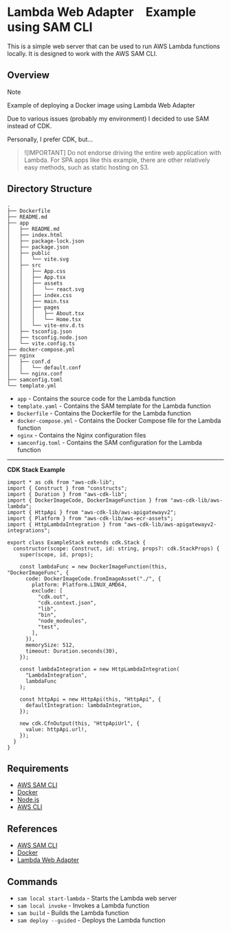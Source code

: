 # Lambda Web Adapter　Example using SAM CLI
This is a simple web server that can be used to run AWS Lambda functions locally. It is designed to work with the AWS SAM CLI.

## Overview

> [!NOTE]
>
> Example of deploying a Docker image using Lambda Web Adapter

Due to various issues (probably my environment) I decided to use SAM instead of CDK.

Personally, I prefer CDK, but...

> ![IMPORTANT]
> Do not endorse driving the entire web application with Lambda. For SPA apps like this example, there are other relatively easy methods, such as static hosting on S3.



## Directory Structure

```
.
├── Dockerfile
├── README.md
├── app
│   ├── README.md
│   ├── index.html
│   ├── package-lock.json
│   ├── package.json
│   ├── public
│   │   └── vite.svg
│   ├── src
│   │   ├── App.css
│   │   ├── App.tsx
│   │   ├── assets
│   │   │   └── react.svg
│   │   ├── index.css
│   │   ├── main.tsx
│   │   ├── pages
│   │   │   ├── About.tsx
│   │   │   └── Home.tsx
│   │   └── vite-env.d.ts
│   ├── tsconfig.json
│   ├── tsconfig.node.json
│   └── vite.config.ts
├── docker-compose.yml
├── nginx
│   ├── conf.d
│   │   └── default.conf
│   └── nginx.conf
├── samconfig.toml
└── template.yml
```

- `app` - Contains the source code for the Lambda function
- `template.yaml` - Contains the SAM template for the Lambda function
- `Dockerfile` - Contains the Dockerfile for the Lambda function
- `docker-compose.yml` - Contains the Docker Compose file for the Lambda function
- `nginx` - Contains the Nginx configuration files
- `samconfig.toml` - Contains the SAM configuration for the Lambda function
---
**CDK Stack Example**
```
import * as cdk from "aws-cdk-lib";
import { Construct } from "constructs";
import { Duration } from "aws-cdk-lib";
import { DockerImageCode, DockerImageFunction } from "aws-cdk-lib/aws-lambda";
import { HttpApi } from "aws-cdk-lib/aws-apigatewayv2";
import { Platform } from "aws-cdk-lib/aws-ecr-assets";
import { HttpLambdaIntegration } from "aws-cdk-lib/aws-apigatewayv2-integrations";

export class ExampleStack extends cdk.Stack {
  constructor(scope: Construct, id: string, props?: cdk.StackProps) {
    super(scope, id, props);

    const lambdaFunc = new DockerImageFunction(this, "DockerImageFunc", {
      code: DockerImageCode.fromImageAsset("./", {
        platform: Platform.LINUX_AMD64,
        exclude: [
          "cdk.out",
          "cdk.context.json",
          "lib",
          "bin",
          "node_modeules",
          "test",
        ],
      }),
      memorySize: 512,
      timeout: Duration.seconds(30),
    });

    const lambdaIntegration = new HttpLambdaIntegration(
      "LambdaIntegration",
      lambdaFunc
    );

    const httpApi = new HttpApi(this, "HttpApi", {
      defaultIntegration: lambdaIntegration,
    });

    new cdk.CfnOutput(this, "HttpApiUrl", {
      value: httpApi.url!,
    });
  }
}

```

## Requirements
- [AWS SAM CLI](https://docs.aws.amazon.com/serverless-application-model/latest/developerguide/serverless-sam-cli-install.html)
- [Docker](https://docs.docker.com/get-docker/)
- [Node.js](https://nodejs.org/en/download/)
- [AWS CLI](https://docs.aws.amazon.com/cli/latest/userguide/install-cliv2.html)

## References
- [AWS SAM CLI](https://docs.aws.amazon.com/serverless-application-model/latest/developerguide/serverless-sam-cli-install.html)
- [Docker](https://docs.docker.com/get-docker/)
- [Lambda Web Adapter](https://github.com/awslabs/aws-lambda-web-adapter)

## Commands
- `sam local start-lambda` - Starts the Lambda web server
- `sam local invoke` - Invokes a Lambda function
- `sam build` - Builds the Lambda function
- `sam deploy --guided` - Deploys the Lambda function
